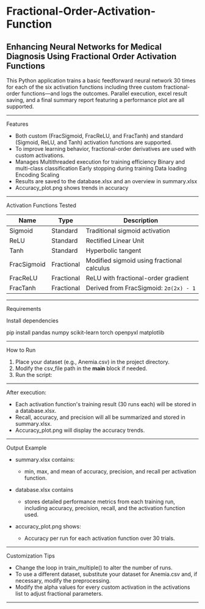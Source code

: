 # Fractional-Order-Activation-Function
Enhancing Neural Networks for Medical Diagnosis Using Fractional Order Activation Functions
---------------------------------------------------------------------------------------------------------------------------------------------------------

This Python application trains a basic feedforward neural network 30 times for each of the six activation functions including three custom fractional-order functions—and logs the outcomes. 
Parallel execution, excel result saving, and a final summary report featuring a performance plot are all supported.

---------------------------------------------------------------------------------------------------------------------------------------------------------

Features

- Both custom (FracSigmoid, FracReLU, and FracTanh) and standard (Sigmoid, ReLU, and Tanh) activation functions are supported.
- To improve learning behavior, fractional-order derivatives are used with custom activations.
- Manages 
	Multithreaded execution for training efficiency
	Binary and multi-class classification
	Early stopping during training
	Data loading
	Encoding
	Scaling
- Results are saved to the database.xlsx and an overview in summary.xlsx
- Accuracy_plot.png shows trends in accuracy

---------------------------------------------------------------------------------------------------------------------------------------------------------

Activation Functions Tested

| Name         | Type       | Description                                  |
|--------------|------------|----------------------------------------------|
| Sigmoid      | Standard   | Traditional sigmoid activation               |
| ReLU         | Standard   | Rectified Linear Unit                        |
| Tanh         | Standard   | Hyperbolic tangent                           |
| FracSigmoid  | Fractional | Modified sigmoid using fractional calculus   |
| FracReLU     | Fractional | ReLU with fractional-order gradient          |
| FracTanh     | Fractional | Derived from FracSigmoid: `2σ(2x) - 1`       |

---------------------------------------------------------------------------------------------------------------------------------------------------------

Requirements

Install dependencies 

pip install pandas numpy scikit-learn torch openpyxl matplotlib

---------------------------------------------------------------------------------------------------------------------------------------------------------

How to Run

1. Place your dataset (e.g., Anemia.csv) in the project directory.
2. Modify the csv_file path in the __main__ block if needed.
3. Run the script:

---------------------------------------------------------------------------------------------------------------------------------------------------------

After execution:

- Each activation function's training result (30 runs each) will be stored in a database.xlsx.
- Recall, accuracy, and precision will all be summarized and stored in summary.xlsx. 
- Accuracy_plot.png will display the accuracy trends.

---------------------------------------------------------------------------------------------------------------------------------------------------------

Output Example

- summary.xlsx contains:
  - min, max, and mean of accuracy, precision, and recall per activation function.

- database.xlsx contains 
  - stores detailed performance metrics from each training run, including accuracy, precision, recall, and the activation function used.

- accuracy_plot.png shows:
  - Accuracy per run for each activation function over 30 trials.

---------------------------------------------------------------------------------------------------------------------------------------------------------

Customization Tips

- Change the loop in train_multiple() to alter the number of runs.
- To use a different dataset, substitute your dataset for Anemia.csv and, if necessary, modify the preprocessing.
- Modify the alpha values for every custom activation in the activations list to adjust fractional parameters.

---------------------------------------------------------------------------------------------------------------------------------------------------------

